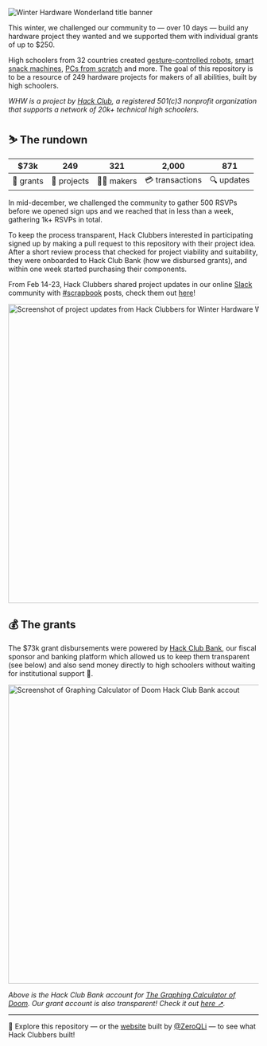 ![Winter Hardware Wonderland title banner](https://cloud-llv5vyvia-hack-club-bot.vercel.app/010.png)

This winter, we challenged our community to — over 10 days — build any hardware project they wanted and we supported them with individual grants of up to $250.

High schoolers from 32 countries created [gesture-controlled robots](https://github.com/hackclub/winter/blob/main/ManikShrivastav.md), [smart snack machines](https://github.com/hackclub/winter/blob/main/masonnamminga.md), [PCs from scratch](https://github.com/hackclub/winter/blob/main/Cooper7196.md) and more. The goal of this repository is to be a resource of 249 hardware projects for makers of all abilities, built by high schoolers.

_WHW is a project by [Hack Club](https://hackclub.com), a registered 501(c)3 nonprofit organization that supports a network of 20k+ technical high schoolers._


## ⛷ The rundown

| **$73k**  | **249**    | **321**   | **2,000**       | **871**   | 
| ----------| -----------| --------- | --------------- | ----------|
| 💸 grants | 🚢 projects | 🧑‍💻 makers | 💳 transactions | 🔍 updates |

In mid-december, we challenged the community to gather 500 RSVPs before we opened sign ups and we reached that in less than a week, gathering 1k+ RSVPs in total.

To keep the process transparent, Hack Clubbers interested in participating signed up by making a pull request to this repository with their project idea. After a short review process that checked for project viability and suitability, they were onboarded to Hack Club Bank (how we disbursed grants), and within one week started purchasing their components.

From Feb 14-23, Hack Clubbers shared project updates in our online [Slack](https://hackclub.com/slack) community with [#scrapbook](https://scrapbook.hackclub.com/about) posts, check them out [here](https://scrapbook.hackclub.com/r/winter-hardware-wonderland)!

<a href="https://scrapbook.hackclub.com/r/winter-hardware-wonderland"><img width="600" alt="Screenshot of project updates from Hack Clubbers for Winter Hardware Wonderland" src="https://cloud-1tfkuoejj-hack-club-bot.vercel.app/0screenshot_2023-03-02_at_10.26.36_am.png"></a>



## 💰 The grants

The $73k grant disbursements were powered by [Hack Club Bank](https://hackclub.com/bank), our fiscal sponsor and banking platform which allowed us to keep them transparent (see below) and also send money directly to high schoolers without waiting for institutional support 🏦.

<a href="https://bank.hackclub.com/graphing-calculator-of-doom"><img width="600" alt="Screenshot of Graphing Calculator of Doom Hack Club Bank accout" src="https://cloud-qqvfg0a75-hack-club-bot.vercel.app/0screenshot_2023-03-02_at_10.55.11_am.png"></a>

_Above is the Hack Club Bank account for [The Graphing Calculator of Doom](https://github.com/hackclub/winter/blob/main/galadrielmccrea.md). Our grant account is also transparent! Check it out [here ➚](https://bank.hackclub.com/winter-hardware-wonderland)._

--- 

👀 Explore this repository — or the [website](https://winterlings.dino.icu/) built by [@ZeroQLi](https://github.com/ZeroQLi) — to see what Hack Clubbers built!



